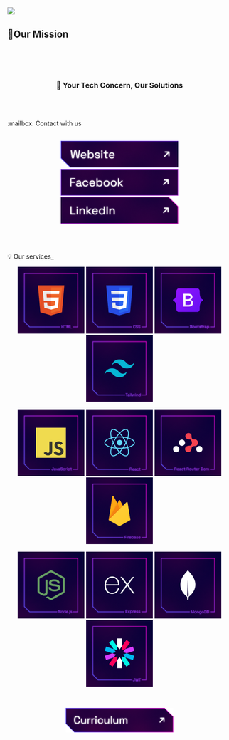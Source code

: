 <a href="https://www.facebook.com/mirhussainmurtaza/">
<img src="https://raw.githubusercontent.com/ZinveraIT/ZinveraIT/main/image/cover.mp4" />
</a>

## 👊Our Mission

<br />
<br />
<br />
<h3 align="center">🎉 Your Tech Concern, Our Solutions
</h3>
<br />
<br />
<br />
 :mailbox: Contact with us

<br/>
<br/>

***<p align="center"> [<img height="60" src="https://raw.githubusercontent.com/ProgrammingHero1/ProgrammingHero1/main/image/website.png">](https://zinverait.com)[<img height="60" src="https://raw.githubusercontent.com/ProgrammingHero1/ProgrammingHero1/main/image/facebook.png">](https://www.facebook.com/zinverait)[<img height="60" src="https://raw.githubusercontent.com/ProgrammingHero1/ProgrammingHero1/main/image/linkedin.png">](https://www.linkedin.com/in/zinverait/) </p>***

<br/>
<br/>

:bulb: Our services_

<p align="center">
<img height="150" src="https://raw.githubusercontent.com/ProgrammingHero1/ProgrammingHero1/main/image/HTML.png"/>
<img height="150" src="https://raw.githubusercontent.com/ProgrammingHero1/ProgrammingHero1/main/image/CSS.png"/>
<img height="150" src="https://raw.githubusercontent.com/ProgrammingHero1/ProgrammingHero1/main/image/Bootstrap.png"/>
<img height="150" src="https://raw.githubusercontent.com/ProgrammingHero1/ProgrammingHero1/main/image/Tailwind.png"/>
</p>
<p align="center">
<img height="150" src="https://raw.githubusercontent.com/ProgrammingHero1/ProgrammingHero1/main/image/JavaScript.png"/>
<img height="150" src="https://raw.githubusercontent.com/ProgrammingHero1/ProgrammingHero1/main/image/React.png"/>
<img height="150" src="https://raw.githubusercontent.com/ProgrammingHero1/ProgrammingHero1/main/image/ReactRouterDom.png"/>
<img height="150" src="https://raw.githubusercontent.com/ProgrammingHero1/ProgrammingHero1/main/image/Firebase.png"/>
</p>
<p align="center">
<img height="150" src="https://raw.githubusercontent.com/ProgrammingHero1/ProgrammingHero1/main/image/Nodejs.png"/>
<img height="150" src="https://raw.githubusercontent.com/ProgrammingHero1/ProgrammingHero1/main/image/Express.png"/>
<img height="150" src="https://raw.githubusercontent.com/ProgrammingHero1/ProgrammingHero1/main/image/MongoDB.png"/>
<img height="150" src="https://raw.githubusercontent.com/ProgrammingHero1/ProgrammingHero1/main/image/JWT.png"/>
</p>

<br />

<p align="center">
<a href="https://web.programming-hero.com/course-details">
<img height="55" src="https://raw.githubusercontent.com/ProgrammingHero1/ProgrammingHero1/main/image/curriculum.png"/>
</a>
</p>

<br/>
<br/>

